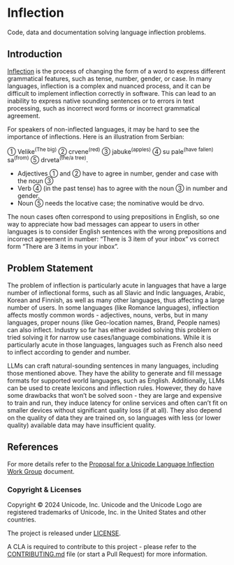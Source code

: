# Inflection

Code, data and documentation solving language inflection problems.

## Introduction

[Inflection](https://en.wikipedia.org/wiki/Inflection) is the process of changing the form of a word to express different grammatical features, such as tense, number, gender, or case. In many languages, inflection is a complex and nuanced process, and it can be difficult to implement inflection correctly in software. This can lead to an inability to express native sounding sentences or to errors in text processing, such as incorrect word forms or incorrect grammatical agreement.

For speakers of non-inflected languages, it may be hard to see the importance of inflections. Here is an illustration from Serbian:

① Velike<sup>(The big)</sup> ② crvene<sup>(red)</sup> ③ jabuke<sup>(apples)</sup> ④ su pale<sup>(have fallen)</sup> sa<sup>(from)</sup> ⑤ drveta<sup>(the/a tree)</sup>.

* Adjectives ① and ② have to agree in number, gender and case with the noun ③
* Verb ④ (in the past tense) has to agree with the noun ③ in number and gender.
* Noun ⑤ needs the locative case; the nominative would be drvo.

The noun cases often correspond to using prepositions in English, so one way to appreciate how bad messages can appear to users in other languages is to consider English sentences with the wrong prepositions and incorrect agreement in number: “There is 3 item of your inbox” vs correct form “There are 3 items in your inbox”. 

## Problem Statement

The problem of inflection is particularly acute in languages that have a large number of inflectional forms, such as all Slavic and Indic languages, Arabic, Korean and Finnish, as well as many other languages, thus affecting a large number of users. In some languages (like Romance languages), inflection affects mostly common words - adjectives, nouns, verbs, but in many languages, proper nouns (like Geo-location names, Brand, People names) can also inflect. Industry so far has either avoided solving this problem or tried solving it for narrow use cases/language combinations. While it is particularly acute in those languages, languages such as French also need to inflect according to gender and number.

LLMs can craft natural-sounding sentences in many languages, including those mentioned above. They have the ability to generate and fill message formats for supported world languages, such as English. Additionally, LLMs can be used to create lexicons and inflection rules. However, they do have some drawbacks that won’t be solved soon - they are large and expensive to train and run, they induce latency for online services and often can’t fit on smaller devices without significant quality loss (if at all). They also depend on the quality of data they are trained on, so languages with less (or lower quality) available data may have insufficient quality.

## References

For more details refer to the [Proposal for a Unicode Language Inflection Work Group](https://docs.google.com/document/d/1YWGnMxnJWUC9MFl4j4l8fHeh83ikbpG9_1jCiDCrvIg/edit?usp=sharing) document.

### Copyright & Licenses

Copyright © 2024 Unicode, Inc. Unicode and the Unicode Logo are registered trademarks of Unicode, Inc. in the United States and other countries.

The project is released under [LICENSE](./LICENSE).

A CLA is required to contribute to this project - please refer to the [CONTRIBUTING.md](https://github.com/unicode-org/.github/blob/main/.github/CONTRIBUTING.md) file (or start a Pull Request) for more information.
